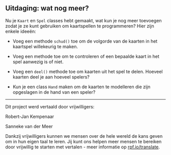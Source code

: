 ## Uitdaging: wat nog meer?

Nu je `Kaart` en `Spel` classes hebt gemaakt, wat kun je nog meer toevoegen zodat je ze kunt gebruiken om kaartspellen te programmeren? Hier zijn enkele ideeën:

+ Voeg een methode `schud()` toe om de volgorde van de kaarten in het kaartspel willekeurig te maken.

+ Voeg een methode toe om te controleren of een bepaalde kaart in het spel aanwezig is of niet.

+ Voeg een `deel()` methode toe om kaarten uit het spel te delen. Hoeveel kaarten deel je aan hoeveel spelers?

+ Kun je een class `Hand` maken om de kaarten te modelleren die zijn opgeslagen in de hand van een speler?

***

Dit project werd vertaald door vrijwilligers:

Robert-Jan Kempenaar

Sanneke van der Meer

Dankzij vrijwilligers kunnen we mensen over de hele wereld de kans geven om in hun eigen taal te leren. Jij kunt ons helpen meer mensen te bereiken door vrijwillig te starten met vertalen - meer informatie op [rpf.io/translate](https://rpf.io/translate).
